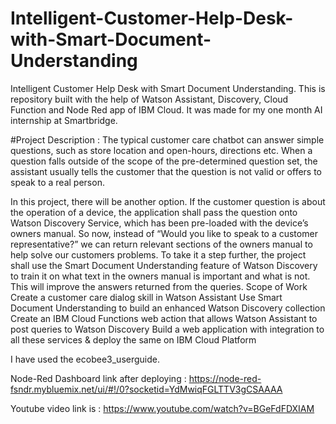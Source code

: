 # Intelligent-Customer-Help-Desk-with-Smart-Document-Understanding


Intelligent Customer Help Desk with Smart Document Understanding. 
This is repository built with the help of Watson Assistant, Discovery, Cloud Function and Node Red app of IBM Cloud. It was made for my one month AI internship at Smartbridge.

#Project Description : The typical customer care chatbot can answer simple questions, such as store location and open-hours, directions etc. When a question falls outside of the scope of the pre-determined question set, the assistant usually tells the customer that the question is not valid or offers to speak to a real person.

In this project, there will be another option. If the customer question is about the operation of a device, the application shall pass the question onto Watson Discovery Service, which has been pre-loaded with the device’s owners manual. So now, instead of “Would you like to speak to a customer representative?” we can return relevant sections of the owners manual to help solve our customers problems. To take it a step further, the project shall use the Smart Document Understanding feature of Watson Discovery to train it on what text in the owners manual is important and what is not. This will improve the answers returned from the queries. Scope of Work Create a customer care dialog skill in Watson Assistant Use Smart Document Understanding to build an enhanced Watson Discovery collection Create an IBM Cloud Functions web action that allows Watson Assistant to post queries to Watson Discovery Build a web application with integration to all these services & deploy the same on IBM Cloud Platform

I have used the ecobee3_userguide.

Node-Red Dashboard link after deploying : https://node-red-fsndr.mybluemix.net/ui/#!/0?socketid=YdMwiqFGLTTV3gCSAAAA

Youtube video link is : https://www.youtube.com/watch?v=BGeFdFDXIAM
